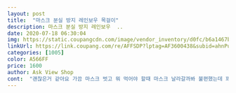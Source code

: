 ```yaml
---
layout: post 
title:  "마스크 분실 방지 레인보우 목걸이" 
description: 마스크 분실 방지 레인보우  ..
date: 2020-07-18 06:30:04 
img: https://static.coupangcdn.com/image/vendor_inventory/d0fc/b6a1467b6cc452a32092723f9cd1e1d07ecbc256405794a55e855bfa50e6.jpg 
linkUrl: https://link.coupang.com/re/AFFSDP?lptag=AF3600438&subid=ahnPublicAsk&pageKey=1762246097&itemId=3001415354&vendorItemId=70989662928&traceid=V0-113-e51b9124d0052846 
categories: [1005] 
color: A566FF 
price: 1600 
author: Ask View Shop 
cont:  "괜찮은거 같아요 가끔 마스크 벗고 뭐 먹어야 할때 마스크 날라갈까봐 불편했는데 꽤 괜찮은듯 해요 잘쓸게용<br/>" 
---
```

